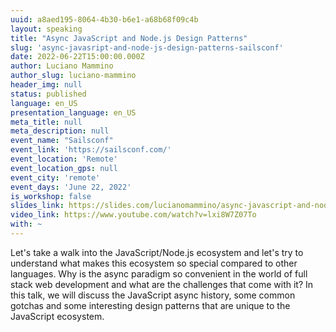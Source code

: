 ```yaml
---
uuid: a8aed195-8064-4b30-b6e1-a68b68f09c4b
layout: speaking
title: "Async JavaScript and Node.js Design Patterns"
slug: 'async-javasript-and-node-js-design-patterns-sailsconf'
date: 2022-06-22T15:00:00.000Z
author: Luciano Mammino
author_slug: luciano-mammino
header_img: null
status: published
language: en_US
presentation_language: en_US
meta_title: null
meta_description: null
event_name: "Sailsconf"
event_link: 'https://sailsconf.com/'
event_location: 'Remote'
event_location_gps: null
event_city: 'remote'
event_days: 'June 22, 2022'
is_workshop: false
slides_link: https://slides.com/lucianomammino/async-javascript-and-nodejs-design-patterns
video_link: https://www.youtube.com/watch?v=lxi8W7Z07To
with: ~
---
```


Let's take a walk into the JavaScript/Node.js ecosystem and let's try to understand what makes this ecosystem so special compared to other languages. Why is the async paradigm so convenient in the world of full stack web development and what are the challenges that come with it?
In this talk, we will discuss the JavaScript async history, some common gotchas and some interesting design patterns that are unique to the JavaScript ecosystem.

